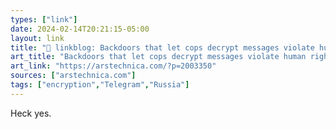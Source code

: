 ```yaml
---
types: ["link"]
date: 2024-02-14T20:21:15-05:00
layout: link
title: "🔗 linkblog: Backdoors that let cops decrypt messages violate human rights, EU court says'"
art_title: "Backdoors that let cops decrypt messages violate human rights, EU court says"
art_link: "https://arstechnica.com/?p=2003350"
sources: ["arstechnica.com"]
tags: ["encryption","Telegram","Russia"]
---
```

Heck yes.
